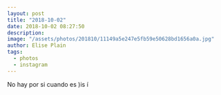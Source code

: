 ```yaml
---
layout: post
title: "2018-10-02"
date: 2018-10-02 08:27:50
description: 
image: "/assets/photos/201810/11149a5e247e5fb59e50628bd1656a0a.jpg"
author: Elise Plain
tags: 
  - photos
  - instagram
---
```


No hay por si cuando es )is í
<p></p>
